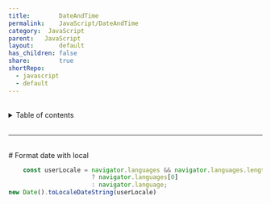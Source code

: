 ```yaml
---
title:        DateAndTime
permalink:    JavaScript/DateAndTime
category:  JavaScript
parent:   JavaScript
layout:       default
has_children: false
share:        true
shortRepo:
  - javascript
  - default          
---
```



<br/>          

<details markdown="block">                
<summary>                
Table of contents                
</summary>                
{: .text-delta }                
1. TOC                
{:toc}                
</details>                

<br/>                

***                

<br/>
# Format date with local

```javascript
    const userLocale = navigator.languages && navigator.languages.length
                       ? navigator.languages[0]
                       : navigator.language;
new Date().toLocaleDateString(userLocale)
```